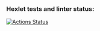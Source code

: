### Hexlet tests and linter status:
[![Actions Status](https://github.com/Lrostova/frontend-project-lvl1/workflows/hexlet-check/badge.svg)](https://github.com/Lrostova/frontend-project-lvl1/actions)